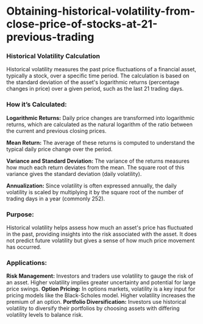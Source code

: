 # Obtaining-historical-volatility-from-close-price-of-stocks-at-21-previous-trading

### Historical Volatility Calculation 
Historical volatility measures the past price fluctuations of a financial asset, typically a stock, over a specific time period. The calculation is based on the standard deviation of the asset's logarithmic returns (percentage changes in price) over a given period, such as the last 21 trading days.

### How it’s Calculated:
**Logarithmic Returns:** Daily price changes are transformed into logarithmic returns, which are calculated as the natural logarithm of the ratio between the current and previous closing prices.

**Mean Return:** The average of these returns is computed to understand the typical daily price change over the period.

**Variance and Standard Deviation:** The variance of the returns measures how much each return deviates from the mean. The square root of this variance gives the standard deviation (daily volatility).

**Annualization:** Since volatility is often expressed annually, the daily volatility is scaled by multiplying it by the square root of the number of trading days in a year (commonly 252).

### Purpose:
Historical volatility helps assess how much an asset's price has fluctuated in the past, providing insights into the risk associated with the asset. It does not predict future volatility but gives a sense of how much price movement has occurred.

### Applications:
**Risk Management:** Investors and traders use volatility to gauge the risk of an asset. Higher volatility implies greater uncertainty and potential for large price swings.
**Option Pricing:** In options markets, volatility is a key input for pricing models like the Black-Scholes model. Higher volatility increases the premium of an option.
**Portfolio Diversification:** Investors use historical volatility to diversify their portfolios by choosing assets with differing volatility levels to balance risk.
